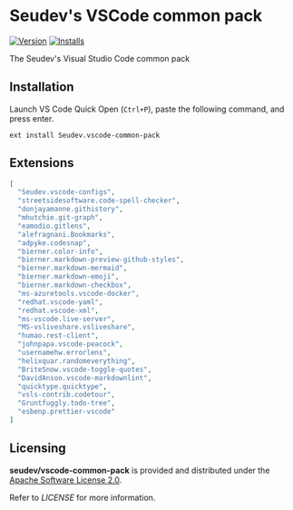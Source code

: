 # Seudev's VSCode common pack

[![Version](https://img.shields.io/visual-studio-marketplace/v/Seudev.vscode-common-pack)](https://marketplace.visualstudio.com/items?itemName=Seudev.vscode-common-pack)
[![Installs](https://img.shields.io/visual-studio-marketplace/i/Seudev.vscode-common-pack)](https://marketplace.visualstudio.com/items?itemName=Seudev.vscode-common-pack)

The Seudev's Visual Studio Code common pack

## Installation

Launch VS Code Quick Open (`Ctrl+P`), paste the following command, and press enter.

```
ext install Seudev.vscode-common-pack
```

## Extensions

```json
[
  "Seudev.vscode-configs",
  "streetsidesoftware.code-spell-checker",
  "donjayamanne.githistory",
  "mhutchie.git-graph",
  "eamodio.gitlens",
  "alefragnani.Bookmarks",
  "adpyke.codesnap",
  "bierner.color-info",
  "bierner.markdown-preview-github-styles",
  "bierner.markdown-mermaid",
  "bierner.markdown-emoji",
  "bierner.markdown-checkbox",
  "ms-azuretools.vscode-docker",
  "redhat.vscode-yaml",
  "redhat.vscode-xml",
  "ms-vscode.live-server",
  "MS-vsliveshare.vsliveshare",
  "humao.rest-client",
  "johnpapa.vscode-peacock",
  "usernamehw.errorlens",
  "helixquar.randomeverything",
  "BriteSnow.vscode-toggle-quotes",
  "DavidAnson.vscode-markdownlint",
  "quicktype.quicktype",
  "vsls-contrib.codetour",
  "Gruntfuggly.todo-tree",
  "esbenp.prettier-vscode"
]
```

## Licensing

**seudev/vscode-common-pack** is provided and distributed under the [Apache Software License 2.0](http://www.apache.org/licenses/LICENSE-2.0).

Refer to *LICENSE* for more information.
